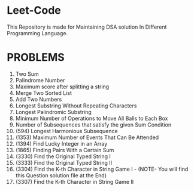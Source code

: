 # Leet-Code
This Repository is made for Maintaining DSA solution In Different Programming Language.

# PROBLEMS
1. Two Sum
2. Palindrome Number
3. Maximum score after splitting a string
4. Merge Two Sorted List
5. Add Two Numbers
6. Longest Substring Without Repeating Characters
7. Longest Palindromic Substring
8. Minimum Number of Operations to Move All Balls to Each Box
9. Number of Subsequences that satisfy the given Sum Condition
10. (594) Longest Harmonious Subsequence
11. (1353) Maximum Number of Events That Can Be Attended
12. (1394) Find Lucky Integer in an Array
13. (1865) Finding Pairs With a Certain Sum
14. (3330) Find the Original Typed String I
15. (3333) Find the Original Typed String II
16. (3304) Find the K-th Character in String Game I - (NOTE- You will find this Question solution file at the End)
18. (3307) Find the K-th Character in String Game II


